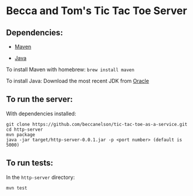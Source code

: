 # Becca and Tom's Tic Tac Toe Server

## Dependencies:

+ [Maven](https://maven.apache.org/)

+ [Java](http://www.oracle.com/technetwork/systems/index-jsp-138363.html)

To install Maven with homebrew: `brew install maven`

To install Java: Download the most recent JDK from [Oracle](http://www.oracle.com/technetwork/java/javase/downloads/index.html)

## To run the server:

With dependencies installed:
```
git clone https://github.com/beccanelson/tic-tac-toe-as-a-service.git
cd http-server
mvn package
java -jar target/http-server-0.0.1.jar -p <port number> (default is 5000)
```

## To run tests:

In the `http-server` directory:
```
mvn test
```
